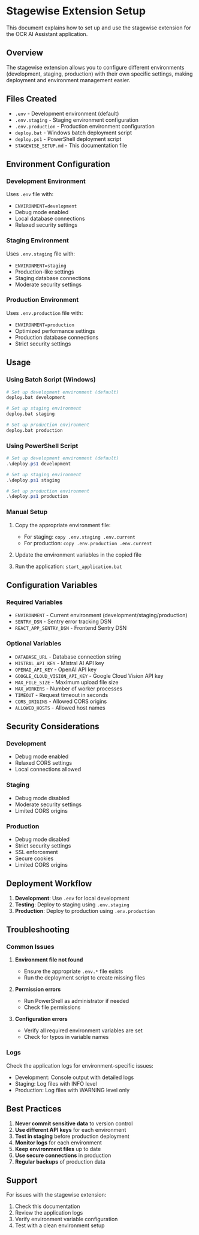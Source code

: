 # Stagewise Extension Setup

This document explains how to set up and use the stagewise extension for the OCR AI Assistant application.

## Overview

The stagewise extension allows you to configure different environments (development, staging, production) with their own specific settings, making deployment and environment management easier.

## Files Created

- `.env` - Development environment (default)
- `.env.staging` - Staging environment configuration
- `.env.production` - Production environment configuration
- `deploy.bat` - Windows batch deployment script
- `deploy.ps1` - PowerShell deployment script
- `STAGEWISE_SETUP.md` - This documentation file

## Environment Configuration

### Development Environment
Uses `.env` file with:
- `ENVIRONMENT=development`
- Debug mode enabled
- Local database connections
- Relaxed security settings

### Staging Environment
Uses `.env.staging` file with:
- `ENVIRONMENT=staging`
- Production-like settings
- Staging database connections
- Moderate security settings

### Production Environment
Uses `.env.production` file with:
- `ENVIRONMENT=production`
- Optimized performance settings
- Production database connections
- Strict security settings

## Usage

### Using Batch Script (Windows)
```bash
# Set up development environment (default)
deploy.bat development

# Set up staging environment
deploy.bat staging

# Set up production environment
deploy.bat production
```

### Using PowerShell Script
```powershell
# Set up development environment (default)
.\deploy.ps1 development

# Set up staging environment
.\deploy.ps1 staging

# Set up production environment
.\deploy.ps1 production
```

### Manual Setup
1. Copy the appropriate environment file:
   - For staging: `copy .env.staging .env.current`
   - For production: `copy .env.production .env.current`

2. Update the environment variables in the copied file

3. Run the application: `start_application.bat`

## Configuration Variables

### Required Variables
- `ENVIRONMENT` - Current environment (development/staging/production)
- `SENTRY_DSN` - Sentry error tracking DSN
- `REACT_APP_SENTRY_DSN` - Frontend Sentry DSN

### Optional Variables
- `DATABASE_URL` - Database connection string
- `MISTRAL_API_KEY` - Mistral AI API key
- `OPENAI_API_KEY` - OpenAI API key
- `GOOGLE_CLOUD_VISION_API_KEY` - Google Cloud Vision API key
- `MAX_FILE_SIZE` - Maximum upload file size
- `MAX_WORKERS` - Number of worker processes
- `TIMEOUT` - Request timeout in seconds
- `CORS_ORIGINS` - Allowed CORS origins
- `ALLOWED_HOSTS` - Allowed host names

## Security Considerations

### Development
- Debug mode enabled
- Relaxed CORS settings
- Local connections allowed

### Staging
- Debug mode disabled
- Moderate security settings
- Limited CORS origins

### Production
- Debug mode disabled
- Strict security settings
- SSL enforcement
- Secure cookies
- Limited CORS origins

## Deployment Workflow

1. **Development**: Use `.env` for local development
2. **Testing**: Deploy to staging using `.env.staging`
3. **Production**: Deploy to production using `.env.production`

## Troubleshooting

### Common Issues

1. **Environment file not found**
   - Ensure the appropriate `.env.*` file exists
   - Run the deployment script to create missing files

2. **Permission errors**
   - Run PowerShell as administrator if needed
   - Check file permissions

3. **Configuration errors**
   - Verify all required environment variables are set
   - Check for typos in variable names

### Logs

Check the application logs for environment-specific issues:
- Development: Console output with detailed logs
- Staging: Log files with INFO level
- Production: Log files with WARNING level only

## Best Practices

1. **Never commit sensitive data** to version control
2. **Use different API keys** for each environment
3. **Test in staging** before production deployment
4. **Monitor logs** for each environment
5. **Keep environment files** up to date
6. **Use secure connections** in production
7. **Regular backups** of production data

## Support

For issues with the stagewise extension:
1. Check this documentation
2. Review the application logs
3. Verify environment variable configuration
4. Test with a clean environment setup